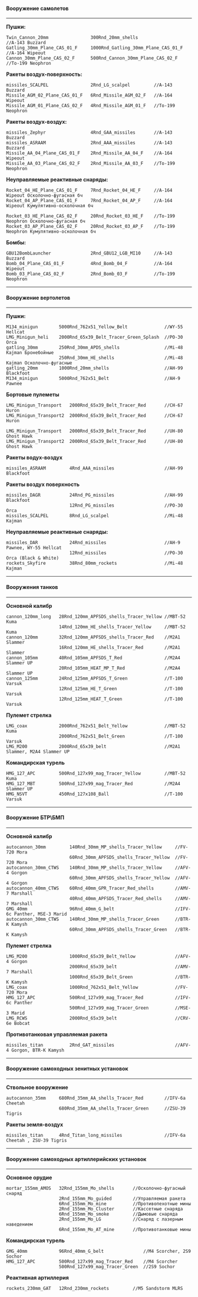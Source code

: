 #### **Вооружение самолетов**
***
**Пушки:**
```
Twin_Cannon_20mm	 			300Rnd_20mm_shells					//A-143 Buzzard
Gatling_30mm_Plane_CAS_01_F		1000Rnd_Gatling_30mm_Plane_CAS_01_F	//A-164 Wipeout
Cannon_30mm_Plane_CAS_02_F		500Rnd_Cannon_30mm_Plane_CAS_02_F	//To-199 Neophron
```
**Ракеты воздух-поверхность:**
```
missiles_SCALPEL				2Rnd_LG_scalpel			//A-143 Buzzard
Missile_AGM_02_Plane_CAS_01_F	6Rnd_Missile_AGM_02_F	//A-164 Wipeout
Missile_AGM_01_Plane_CAS_02_F	4Rnd_Missile_AGM_01_F	//To-199 Neophron
```
**Ракеты воздух-воздух:**
```
missiles_Zephyr					4Rnd_GAA_missiles		//A-143 Buzzard
missiles_ASRAAM					2Rnd_AAA_missiles		//A-143 Buzzard
Missile_AA_04_Plane_CAS_01_F	2Rnd_Missile_AA_04_F	//A-164 Wipeout
Missile_AA_03_Plane_CAS_02_F	2Rnd_Missile_AA_03_F	//To-199 Neophron
```
**Неуправляемые реактивные снаряды:**
```
Rocket_04_HE_Plane_CAS_01_F		7Rnd_Rocket_04_HE_F		//A-164 Wipeout Осколочно-фугасная бч	
Rocket_04_AP_Plane_CAS_01_F		7Rnd_Rocket_04_AP_F		//A-164 Wipeout Кумулятивно-осколочная бч

Rocket_03_HE_Plane_CAS_02_F		20Rnd_Rocket_03_HE_F	//To-199 Neophron Осколочно-фугасная бч	
Rocket_03_AP_Plane_CAS_02_F		20Rnd_Rocket_03_AP_F	//To-199 Neophron Кумулятивно-осколочная бч
```
**Бомбы:**
```
GBU12BombLauncher				2Rnd_GBU12_LGB_MI10		//A-143 Buzzard
Bomb_04_Plane_CAS_01_F			4Rnd_Bomb_04_F			//A-164 Wipeout
Bomb_03_Plane_CAS_02_F			2Rnd_Bomb_03_F			//To-199 Neophron
```
***
#### **Вооружение вертолетов**
***
**Пушки:**
```
M134_minigun		5000Rnd_762x51_Yellow_Belt				//WY-55 Hellcat
LMG_Minigun_heli	2000Rnd_65x39_Belt_Tracer_Green_Splash	//PO-30 Orca
gatling_30mm		250Rnd_30mm_APDS_shells					//Mi-48 Kajman Бронебойные
					250Rnd_30mm_HE_shells					//Mi-48 Kajman Осколочно-фугасные
gatling_20mm		1000Rnd_20mm_shells						//AH-99 Blackfoot
M134_minigun		5000Rnd_762x51_Belt 					//AH-9 Pawnee
```
**Бортовые пулеметы**
```
LMG_Minigun_Transport 	2000Rnd_65x39_Belt_Tracer_Red		//CH-67 Huron
LMG_Minigun_Transport2	2000Rnd_65x39_Belt_Tracer_Red		//CH-67 Huron

LMG_Minigun_Transport	2000Rnd_65x39_Belt_Tracer_Red		//UH-80 Ghost Hawk
LMG_Minigun_Transport2	2000Rnd_65x39_Belt_Tracer_Red		//UH-80 Ghost Hawk
```
**Ракеты водух-воздух**
```
missiles_ASRAAM			4Rnd_AAA_missiles					//AH-99 Blackfoot
```
**Ракеты воздух поверхность**
```
missiles_DAGR			24Rnd_PG_missiles					//AH-99 Blackfoot
						12Rnd_PG_missiles					//PO-30 Orca 
missiles_SCALPEL		8Rnd_LG_scalpel						//Mi-48 Kajman
```
**Неуправляемые реактивные снаряды:**
```
missiles_DAR			24Rnd_missiles						//AH-9 Pawnee, WY-55 Hellcat
						12Rnd_missiles 						//PO-30 Orca (Black & White)
rockets_Skyfire			38Rnd_80mm_rockets					//Mi-48 Kajman
```
***
#### **Вооружения танков**
***
**Основной калибр**
```
cannon_120mm_long	28Rnd_120mm_APFSDS_shells_Tracer_Yellow	//MBT-52 Kuma
					14Rnd_120mm_HE_shells_Tracer_Yellow		//MBT-52 Kuma
cannon_120mm 		32Rnd_120mm_APFSDS_shells_Tracer_Red	//M2A1 Slammer
					16Rnd_120mm_HE_shells_Tracer_Red		//M2A1 Slammer
cannon_105mm		40Rnd_105mm_APFSDS_T_Red				//M2A4 Slammer UP
					20Rnd_105mm_HEAT_MP_T_Red				//M2A4 Slammer UP
cannon_125mm		24Rnd_125mm_APFSDS_T_Green				//T-100 Varsuk
					12Rnd_125mm_HE_T_Green					//T-100 Varsuk
					12Rnd_125mm_HEAT_T_Green				//T-100 Varsuk
```
**Пулемет стрелка**
```
LMG_coax			2000Rnd_762x51_Belt_Yellow				//MBT-52 Kuma
					2000Rnd_762x51_Belt_Green				//T-100 Varsuk
LMG_M200			2000Rnd_65x39_belt 						//M2A1 Slammer, M2A4 Slammer UP
```
**Командирская турель**
```
HMG_127_APC			500Rnd_127x99_mag_Tracer_Yellow			//MBT-52 Kuma
HMG_127_MBT			500Rnd_127x99_mag_Tracer_Red			//M2A4 Slammer UP
HMG_NSVT			450Rnd_127x108_Ball						//T-100 Varsuk
```
***
#### **Вооружение БТР\БМП**
***
**Основной калибр**
```
autocannon_30mm			140Rnd_30mm_MP_shells_Tracer_Yellow		//FV-720 Mora
						60Rnd_30mm_APFSDS_shells_Tracer_Yellow	//FV-720 Mora
autocannon_30mm_CTWS	140Rnd_30mm_MP_shells_Tracer_Yellow		//AFV-4 Gorgon
						60Rnd_30mm_APFSDS_shells_Tracer_Yellow	//AFV-4 Gorgon
autocannon_40mm_CTWS	60Rnd_40mm_GPR_Tracer_Red_shells		//AMV-7 Marshall
						40Rnd_40mm_APFSDS_Tracer_Red_shells		//AMV-7 Marshall
GMG_40mm				96Rnd_40mm_G_belt						//IFV-6c Panther, MSE-3 Marid
autocannon_30mm_CTWS	140Rnd_30mm_MP_shells_Tracer_Green		//BTR-K Kamysh
						60Rnd_30mm_APFSDS_shells_Tracer_Green	//BTR-K Kamysh
```
**Пулемет стрелка**
```
LMG_M200				1000Rnd_65x39_Belt_Yellow				//AFV-4 Gorgon
						2000Rnd_65x39_belt 						//AMV-7 Marshall
						1000Rnd_65x39_Belt_Green 				//BTR-K Kamysh
LMG_coax				1000Rnd_762x51_Belt_Yellow				//FV-720 Mora
HMG_127_APC				500Rnd_127x99_mag_Tracer_Red			//IFV-6c Panther
						500Rnd_127x99_mag_Tracer_Green 			//MSE-3 Marid
LMG_RCWS				2000Rnd_65x39_belt 						//CRV-6e Bobcat
```
**Противотанковая управляемая ракета**
```
missiles_titan			2Rnd_GAT_missiles						//AFV-4 Gorgon, BTR-K Kamysh
```
***
#### **Вооружение самоходных зенитных установок**
***
**Ствольное вооружение**
```
autocannon_35mm		680Rnd_35mm_AA_shells_Tracer_Red		//IFV-6a Cheetah
					680Rnd_35mm_AA_shells_Tracer_Green		//ZSU-39 Tigris
```
**Ракеты земля-воздух**
```
missiles_titan		4Rnd_Titan_long_missiles				//IFV-6a Cheetah , ZSU-39 Tigris
```
***
#### **Вооружение самоходных артиллерийских установок**
***
**Основное орудие**
```
mortar_155mm_AMOS	32Rnd_155mm_Mo_shells		//Осколочно-фугасный снаряд
					2Rnd_155mm_Mo_guided		//Управляемая ракета
					6Rnd_155mm_Mo_mine			//Противопехотные мины
					2Rnd_155mm_Mo_Cluster		//Кассетные снаряда
					6Rnd_155mm_Mo_smoke			//Дымовые снаряда
					2Rnd_155mm_Mo_LG			//Снаряд с лазерным наведением
					6Rnd_155mm_Mo_AT_mine		//Противотанковые мины
```
**Командирская турель**
```
GMG_40mm			96Rnd_40mm_G_belt				//M4 Scorcher, 2S9 Sochor
HMG_127_APC			500Rnd_127x99_mag_Tracer_Red	//M4 Scorcher
					500Rnd_127x99_mag_Tracer_Green	//2S9 Sochor
```
**Реактивная артиллерия**
```
rockets_230mm_GAT	12Rnd_230mm_rockets			//M5 Sandstorm MLRS
```
